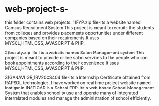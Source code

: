 # web-project-s-
this folder contains web projects.
1)FYP.zip file-Its a website named Campus Recruitment System
This project is meant to recruite the students from colleges and
provides placements opportunities under different companies
based on their requirements.It uses MYSQL,HTML,CSS,JAVASCRIPT & PHP.

2)beauty.zip file-Its a website named Salon Management system
This project is meant to provide online salon services to the people who 
can book appointments according to their covenience.It uses MYSQL,HTML,CSS,JAVASCRIPT & PHP.

3)GANAVI GR_1RV20CS404 file-Its a Internship Certificate obtained from RAPSOL technologies.
I have worked on real time project website named Instigar.in
INSTIGAR is a School ERP. Its a web based School Management System that enables school to
use and operate many of integrated interrelated modules and manage the administration of school efficiently. 

